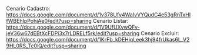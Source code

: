 Cenario Cadastro: https://docs.google.com/document/d/1v378Ufy4WaIvVYQudC4e53gRnTxHIfWBEhIpPohjAe0/edit?usp=sharing
Cenario Listar: https://docs.google.com/document/d/1V9UfUXvwQFv-jeV36w67dEBtXcFDPi3x7rLDRELf5rk/edit?usp=sharing
Cenario Excluir: https://docs.google.com/document/d/1KrFb_kDEHiqLeek3hj94frUkas6L_V29HL0RS_Tc0lQ/edit?usp=sharing

